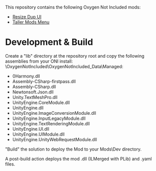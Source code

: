 This repository contains the following Oxygen Not Included mods:

- [Resize Dup UI](https://steamcommunity.com/sharedfiles/filedetails/?id=2549295369)
- [Taller Mods Menu](https://steamcommunity.com/sharedfiles/filedetails/?id=2553830824)

# Development & Build

Create a "lib" directory at the repository root and copy the following assemblies from your ONI install: \OxygenNotIncluded\OxygenNotIncluded_Data\Managed\:

- 0Harmony.dll
- Assembly-CSharp-firstpass.dll
- Assembly-CSharp.dll
- Newtonsoft.Json.dll
- Unity.TextMeshPro.dll
- UnityEngine.CoreModule.dll
- UnityEngine.dll
- UnityEngine.ImageConversionModule.dll
- UnityEngine.InputLegacyModule.dll
- UnityEngine.TextRenderingModule.dll
- UnityEngine.UI.dll
- UnityEngine.UIModule.dll
- UnityEngine.UnityWebRequestModule.dll

"Build" the solution to deploy the Mod to your Mods\Dev directory.

A post-build action deploys the mod .dll (ILMerged with PLib) and .yaml files.